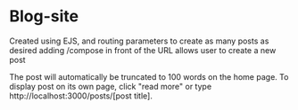 # Blog-site
Created using EJS, and routing parameters to create as many posts as desired
adding /compose in front of the URL allows user to create a new post 

The post will automatically be truncated to 100 words on the home page. To display post on its own page, click "read more" or type http://localhost:3000/posts/[post title].

